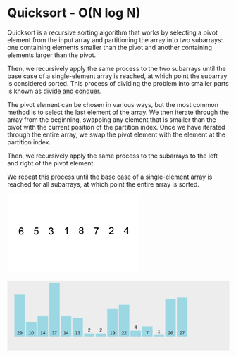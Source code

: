 # Quicksort - O(N log N)

Quicksort is a recursive sorting algorithm that works by selecting a pivot element from the input array and partitioning the array into two subarrays: one containing elements smaller than the pivot and another containing elements larger than the pivot.

Then, we recursively apply the same process to the two subarrays until the base case of a single-element array is reached, at which point the subarray is considered sorted. This process of dividing the problem into smaller parts is known as [divide and conquer](https://en.wikipedia.org/wiki/Divide-and-conquer_algorithm).

The pivot element can be chosen in various ways, but the most common method is to select the last element of the array. We then iterate through the array from the beginning, swapping any element that is smaller than the pivot with the current position of the partition index. Once we have iterated through the entire array, we swap the pivot element with the element at the partition index.

Then, we recursively apply the same process to the subarrays to the left and right of the pivot element.

We repeat this process until the base case of a single-element array is reached for all subarrays, at which point the entire array is sorted.


![alt text](../../../extras/images/quicksort.gif)

![alt text](../../../extras/images/quicksort-2.gif)